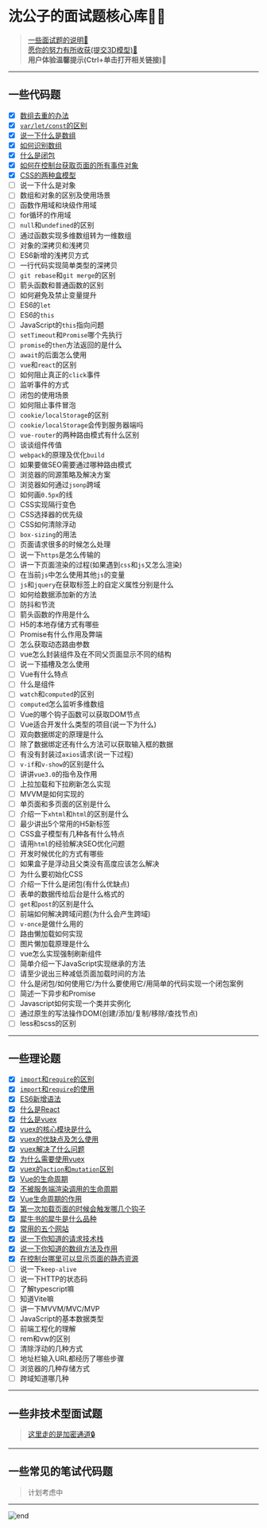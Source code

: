 
# **沈公子的面试题核心库👨‍💻**
>[一些面试题的说明📝](https://github.com/techpang666/techpang666.github.io/blob/main/core_libs/interview.md)  
>[愿你的努力有所收获(提交3D模型)🎐](https://skyline.github.com/techpang666/2021)  
>**用户体验温馨提示(Ctrl+单击打开相关链接)💖**  

------
## **一些代码题**
* [x] [数组去重的办法](https://github.com/techpang666/js_relearn/blob/master/code/arr/arr_repeat.js)
* [x] [`var/let/const`的区别](https://github.com/techpang666/js_relearn/blob/master/code/es5_es6/var_let_const.js)
* [x] [说一下什么是数组](https://github.com/techpang666/js_relearn/blob/master/code/arr/arr.js)
* [x] [如何识别数组](https://github.com/techpang666/js_relearn/blob/master/code/arr/arr.js)
* [x] [什么是闭包](https://github.com/techpang666/js_relearn/blob/master/code/_others/closure.js)
* [x] [如何在控制台获取页面的所有事件对象](https://github.com/techpang666/js_relearn/blob/master/code/event/log_event.js)
* [X] [CSS的两种盒模型](https://github.com/techpang666/html_css_js/blob/master/code/css/box_sizing.css)
* [ ] 说一下什么是对象
* [ ] 数组和对象的区别及使用场景
* [ ] 函数作用域和块级作用域
* [ ] for循环的作用域
* [ ] `null`和`undefined`的区别
* [ ] 通过函数实现多维数组转为一维数组
* [ ] 对象的深拷贝和浅拷贝
* [ ] ES6新增的浅拷贝方式
* [ ] 一行代码实现简单类型的深拷贝
* [ ] `git rebase`和`git merge`的区别
* [ ] 箭头函数和普通函数的区别
* [ ] 如何避免及禁止变量提升
* [ ] ES6的`let`
* [ ] ES6的`this`
* [ ] JavaScript的`this`指向问题
* [ ] `setTimeout`和`Promise`哪个先执行
* [ ] `promise`的`then`方法返回的是什么
* [ ] `await`的后面怎么使用
* [ ] `vue`和`react`的区别
* [ ] 如何阻止真正的`click`事件
* [ ] 监听事件的方式
* [ ] 闭包的使用场景
* [ ] 如何阻止事件冒泡
* [ ] `cookie/localStorage`的区别
* [ ] `cookie/localStorage`会传到服务器端吗
* [ ] `vue-router`的两种路由模式有什么区别
* [ ] 谈谈组件传值
* [ ] `webpack`的原理及优化`build`
* [ ] 如果要做SEO需要通过哪种路由模式
* [ ] 浏览器的同源策略及解决方案
* [ ] 浏览器如何通过`jsonp`跨域
* [ ] 如何画`0.5px`的线
* [ ] CSS实现隔行变色
* [ ] CSS选择器的优先级
* [ ] CSS如何清除浮动
* [ ] `box-sizing`的用法
* [ ] 页面请求很多的时候怎么处理
* [ ] 说一下`https`是怎么传输的
* [ ] 讲一下页面渲染的过程(如果遇到`css`和`js`又怎么渲染)
* [ ] 在当前`js`中怎么使用其他`js`的变量
* [ ] `js`和`jquery`在获取标签上的自定义属性分别是什么
* [ ] 如何给数据添加新的方法
* [ ] 防抖和节流
* [ ] 箭头函数的作用是什么
* [ ] H5的本地存储方式有哪些
* [ ] Promise有什么作用及弊端
* [ ] 怎么获取动态路由参数
* [ ] vue怎么封装组件及在不同父页面显示不同的结构
* [ ] 说一下插槽及怎么使用
* [ ] Vue有什么特点
* [ ] 什么是组件
* [ ] `watch`和`computed`的区别
* [ ] `computed`怎么监听多维数组
* [ ] Vue的哪个钩子函数可以获取DOM节点
* [ ] Vue适合开发什么类型的项目(说一下为什么)
* [ ] 双向数据绑定的原理是什么
* [ ] 除了数据绑定还有什么方法可以获取输入框的数据
* [ ] 有没有封装过`axios`请求(说一下过程)
* [ ] `v-if`和`v-show`的区别是什么
* [ ] 讲讲`vue3.0`的指令及作用
* [ ] 上拉加载和下拉刷新怎么实现
* [ ] MVVM是如何实现的
* [ ] 单页面和多页面的区别是什么
* [ ] 介绍一下`xhtml`和`html`的区别是什么
* [ ] 最少讲出5个常用的H5新标签
* [ ] CSS盒子模型有几种各有什么特点
* [ ] 请用`html`的经验解决SEO优化问题
* [ ] 开发时候优化的方式有哪些
* [ ] 如果盒子是浮动且父类没有高度应该怎么解决
* [ ] 为什么要初始化CSS
* [ ] 介绍一下什么是闭包(有什么优缺点)
* [ ] 表单的数据传给后台是什么格式的
* [ ] `get`和`post`的区别是什么
* [ ] 前端如何解决跨域问题(为什么会产生跨域)
* [ ] `v-once`是做什么用的
* [ ] 路由懒加载如何实现
* [ ] 图片懒加载原理是什么
* [ ] vue怎么实现强制刷新组件
* [ ] 简单介绍一下JavaScript实现继承的方法
* [ ] 请至少说出三种减低页面加载时间的方法
* [ ] 什么是闭包/如何使用它/为什么要使用它/用简单的代码实现一个闭包案例
* [ ] 简述一下异步和Promise
* [ ] Javascript如何实现一个类并实例化
* [ ] 通过原生的写法操作DOM(创建/添加/复制/移除/查找节点)
* [ ] less和scss的区别

------
## **一些理论题**
* [x] [`import`和`require`的区别](https://github.com/techpang666/techpang666.github.io/blob/main/core_libs/interview_libs/es5_es6/import_require_diff.md)
* [x] [`import`和`require`的使用](https://github.com/techpang666/techpang666.github.io/blob/main/core_libs/interview_libs/es5_es6/import_require_use.md)
* [x] [ES6新增语法](https://github.com/techpang666/techpang666.github.io/blob/main/core_libs/interview_libs/es5_es6/es6_new_thing.md)
* [x] [什么是React](https://github.com/techpang666/techpang666.github.io/blob/main/core_libs/interview_libs/react_libs/what_is_react.md)
* [x] [什么是vuex](https://github.com/techpang666/vue_relearn/blob/master/src/views/vuex_test.vue)
* [x] [vuex的核心模块是什么](https://github.com/techpang666/vue_relearn/blob/master/src/views/vuex_test.vue)
* [x] [vuex的优缺点及怎么使用](https://github.com/techpang666/vue_relearn/blob/master/src/views/vuex_test.vue)
* [x] [vuex解决了什么问题](https://github.com/techpang666/vue_relearn/blob/master/src/views/vuex_test.vue)
* [x] [为什么需要使用vuex](https://github.com/techpang666/vue_relearn/blob/master/src/views/vuex_test.vue)
* [x] [vuex的`action`和`mutation`区别](https://github.com/techpang666/vue_relearn/blob/master/src/views/vuex_test.vue)
* [x] [Vue的生命周期](https://github.com/techpang666/vue_relearn/blob/master/src/views/lifecycle_test.vue)
* [x] [不被服务端渲染调用的生命周期](https://github.com/techpang666/vue_relearn/blob/master/src/views/lifecycle_test.vue)
* [x] [Vue生命周期的作用](https://github.com/techpang666/vue_relearn/blob/master/src/views/lifecycle_test.vue)
* [x] [第一次加载页面的时候会触发哪几个钩子](https://github.com/techpang666/vue_relearn/blob/master/src/views/lifecycle_test.vue)
* [x] [犀牛书的犀牛是什么品种](https://github.com/techpang666/techpang666.github.io/blob/main/core_libs/interview_libs/other_libs/js_guide_book.md)
* [x] [常用的五个网站](https://github.com/techpang666/techpang666.github.io/blob/main/core_libs/interview_libs/other_libs/link_libs.md)
* [x] [说一下你知道的请求技术栈](https://github.com/techpang666/techpang666.github.io/blob/main/core_libs/interview_libs/other_libs/request_tech.md)
* [x] [说一下你知道的数组方法及作用](https://github.com/techpang666/techpang666.github.io/blob/main/core_libs/interview_libs/arr/arr_methods.md)
* [x] [在控制台哪里可以显示页面的静态资源](https://github.com/techpang666/techpang666.github.io/blob/main/core_libs/interview_libs/other_libs/show_static.md)
* [ ] 说一下`keep-alive`
* [ ] 说一下HTTP的状态码
* [ ] 了解typescript嘛
* [ ] 知道Vite嘛
* [ ] 讲一下MVVM/MVC/MVP
* [ ] JavaScript的基本数据类型
* [ ] 前端工程化的理解
* [ ] rem和vw的区别
* [ ] 清除浮动的几种方式
* [ ] 地址栏输入URL都经历了哪些步骤
* [ ] 浏览器的几种存储方式
* [ ] 跨域知道哪几种

------
## **一些非技术型面试题**
>[这里走的是加密通道🔒](https://github.com/techpang666/cloud_office/blob/master/markdown/privacy_interview_libs/privacy_interview_libs.md)  

------
## **一些常见的笔试代码题**
>计划考虑中  

------
![end](https://gitee.com/techpang/img_emoji_libs/raw/master/img_bed/markdown_images/end.jpg '富婆加我吧不想努力了')

